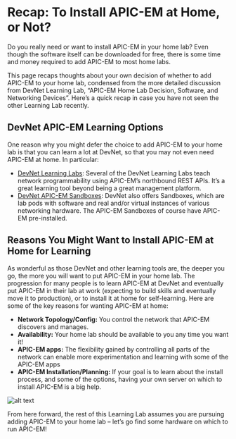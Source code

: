 
# Recap: To Install APIC-EM at Home, or Not?
Do you really need or want to install APIC-EM in your home lab? Even though the software itself can be downloaded for free, there is some time and money required to add APIC-EM to most home labs.

This page recaps thoughts about your own decision of whether to add APIC-EM to your home lab, condensed from the more detailed discussion from DevNet Learning Lab, “APIC-EM Home Lab Decision, Software, and Networking Devices”. Here’s a quick recap in case you have not seen the other Learning Lab recently.

## DevNet APIC-EM Learning Options
One reason why you might defer the choice to add APIC-EM to your home lab is that you can learn a lot at DevNet, so that you may not even need APIC-EM at home. In particular:

- [DevNet Learning Labs](https://learninglabs.cisco.com/tracks/apic-em-prog#net-controllers): Several of the DevNet Learning Labs teach network programmability using APIC-EM’s northbound REST APIs. It’s a great learning tool beyond being a great management platform.
- [DevNet APIC-EM Sandboxes](https://devnetsandbox.cisco.com/RM/Topology?c=14ec7ccf-2988-474e-a135-1e90b9bc6caf):  DevNet also offers Sandboxes, which are lab pods with software and real and/or virtual instances of various networking hardware. The APIC-EM Sandboxes of course have APIC-EM pre-installed.

## Reasons You Might Want to Install APIC-EM at Home for Learning
As wonderful as those DevNet and other learning tools are, the deeper you go, the more you will want to put APIC-EM in your home lab. The progression for many people is to learn APIC-EM at DevNet and eventually put APIC-EM in their lab at work (expecting to build skills and eventually move it to production), or to install it at home for self-learning. Here are some of the key reasons for wanting APIC-EM at home:

- **Network Topology/Config:** You control the network that APIC-EM discovers and manages.
- **Availability:** Your home lab should be available to you any time you want it!
- **APIC-EM apps:** The flexibility gained by controlling all parts of the network can enable more experimentation and learning with some of the APIC-EM apps
- **APIC-EM Installation/Planning:** If your goal is to learn about the install process, and some of the options, having your own server on which to install APIC-EM is a big help.

![alt text](/posts/files/home-setup/assets/images/apic-22.png )

From here forward, the rest of this Learning Lab assumes you are pursuing adding APIC-EM to your home lab – let’s go find some hardware on which to run APIC-EM!
